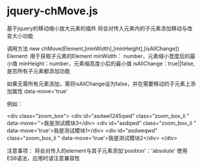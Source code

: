 # jquery-chMove.js
基于jquery的移动缩小放大元素的插件
将会对传入元素内的子元素添加移动与改变大小功能

调用方法
new chMove(Element,[minWidth],[minHeight],[isAllChange])
Element: 用于获取子元素的Element
minWidth： number，元素缩小宽度后的最小值
minHeight：number，元素缩高度小后的最小值
isAllChange：true||false,是否所有子元素都添加功能

如果无需所有元素添加，需将isAllChange设为false，并在需要移动的子元素上添加属性 data-move='true'

例如：

\<div class="zoom_box">
	\<div id="asdwe1245qwd" class="zoom_box_li " data-move=''>我是测试模块3\</div>
	\<div id="asdqwd" class="zoom_box_li " data-move='true'>我是测试模块1\</div>
	\<div id="asdweqwd" class="zoom_box_li " data-move='true'>我是测试模块2\</div>
\</div>
<script>
new chMove($('.zoom_box'),40,40,false)
</script>
  
  
  注意事项：
    将会对传入的element与其子元素添加'position'：'absolute'
    使用ES6语法，应用时请注意兼容性
